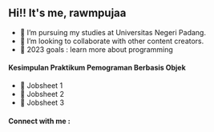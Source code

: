 ## Hi!! It's me, rawmpujaa 

- 🌱 I’m pursuing my studies at Universitas Negeri Padang. 
- 👯 I’m looking to collaborate with other content creators.
- 📌 2023 goals : learn more about programming

#### Kesimpulan Praktikum Pemograman Berbasis Objek 
- 📝 Jobsheet 1
- 📝 Jobsheet 2
- 📝 Jobsheet 3
  
#### Connect with me :
